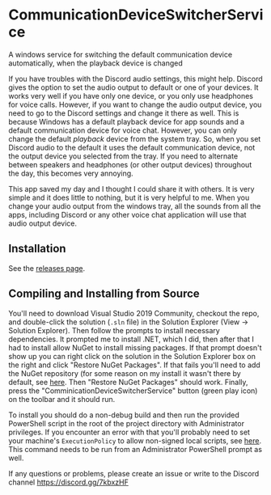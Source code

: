 # CommunicationDeviceSwitcherService
A windows service for switching the default communication device automatically, when the playback device is changed

If you have troubles with the Discord audio settings, this might help. Discord gives the option to set the audio output to default or one of your devices. It works very well if you have only one device, or you only use headphones for voice calls. However, if you want to change the audio output device, you need to go to the Discord settings and change it there as well. This is because Windows has a default playback device for app sounds and a default communication device for voice chat. However, you can only change the default *playback* device from the system tray. So, when you set Discord audio to the default it uses the default communication device, not the output device you selected from the tray. If you need to alternate between speakers and headphones (or other output devices) throughout the day, this becomes very annoying.

This app saved my day and I thought I could share it with others. It is very simple and it does little to nothing, but it is very helpful to me. When you change your audio output from the windows tray, all the sounds from all the apps, including Discord or any other voice chat application will use that audio output device.

## Installation
See the [releases page](https://github.com/BarsikV/CommunicationDeviceSwitcherService/releases).

## Compiling and Installing from Source
You'll need to download Visual Studio 2019 Community, checkout the repo, and double-click the solution (`.sln` file) in the Solution Explorer (View -> Solution Explorer). Then follow the prompts to install necessary dependencies. It prompted me to install .NET, which I did, then after that I had to install allow NuGet to install missing packages. If that prompt doesn't show up you can right click on the solution in the Solution Explorer box on the right and click "Restore NuGet Packages". If that fails you'll need to add the NuGet repository (for some reason on my install it wasn't there by default, see [here](https://stackoverflow.com/a/69045467). Then "Restore NuGet Packages" should work. Finally, press the "ComminicationDeviceSwitcherService" button (green play icon) on the toolbar and it should run.

To install you should do a non-debug build and then run the provided PowerShell script in the root of the project directory with Administrator privileges. If you encounter an error with that you'll probably need to set your machine's `ExecutionPolicy` to allow non-signed local scripts, see [here](https://docs.microsoft.com/en-us/powershell/module/microsoft.powershell.security/set-executionpolicy?view=powershell-7.2#example-1--set-an-execution-policy). This command needs to be run from an Administrator PowerShell prompt as well.

If any questions or problems, please create an issue or write to the Discord channel https://discord.gg/7kbxzHF
